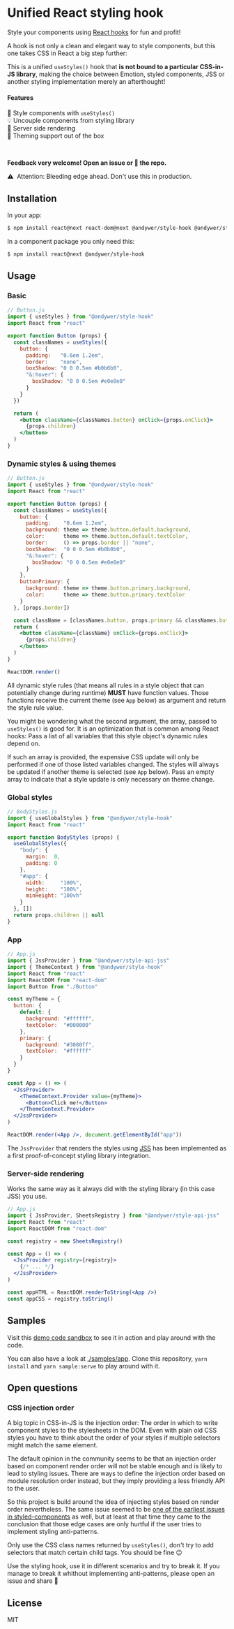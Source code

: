 # Unified React styling hook

Style your components using [React hooks](https://reactjs.org/docs/hooks-intro.html) for fun and profit!

A hook is not only a clean and elegant way to style components, but this one takes CSS in React a big step further:

This is a unified `useStyles()` hook that **is not bound to a particular CSS-in-JS library**, making the choice between Emotion, styled components, JSS or another styling implementation merely an afterthought!

#### Features

💅 Style components with `useStyles()`<br />
💡 Uncouple components from styling library<br />
🌅 Server side rendering<br />
🌈 Theming support out of the box<br />

<br />

**Feedback very welcome! Open an issue or 🌟 the repo.**

⚠️&nbsp;&nbsp;Attention: Bleeding edge ahead. Don't use this in production.


## Installation

In your app:

```sh
$ npm install react@next react-dom@next @andywer/style-hook @andywer/style-api-jss
```

In a component package you only need this:

```sh
$ npm install react@next @andywer/style-hook
```


## Usage

### Basic

```jsx
// Button.js
import { useStyles } from "@andywer/style-hook"
import React from "react"

export function Button (props) {
  const classNames = useStyles({
    button: {
      padding:   "0.6em 1.2em",
      border:    "none",
      boxShadow: "0 0 0.5em #b0b0b0",
      "&:hover": {
        boxShadow: "0 0 0.5em #e0e0e0"
      }
    }
  })

  return (
    <button className={classNames.button} onClick={props.onClick}>
      {props.children}
    </button>
  )
}
```


### Dynamic styles & using themes

```jsx
// Button.js
import { useStyles } from "@andywer/style-hook"
import React from "react"

export function Button (props) {
  const classNames = useStyles({
    button: {
      padding:    "0.6em 1.2em",
      background: theme => theme.button.default.background,
      color:      theme => theme.button.default.textColor,
      border:     () => props.border || "none",
      boxShadow:  "0 0 0.5em #b0b0b0",
      "&:hover": {
        boxShadow: "0 0 0.5em #e0e0e0"
      }
    },
    buttonPrimary: {
      background: theme => theme.button.primary.background,
      color:      theme => theme.button.primary.textColor      
    }
  }, [props.border])

  const className = [classNames.button, props.primary && classNames.buttonPrimary].join(" ")
  return (
    <button className={className} onClick={props.onClick}>
      {props.children}
    </button>
  )
}

ReactDOM.render()
```

All dynamic style rules (that means all rules in a style object that can potentially change during runtime) **MUST** have function values. Those functions receive the current theme (see `App` below) as argument and return the style rule value.

You might be wondering what the second argument, the array, passed to `useStyles()` is good for. It is an optimization that is common among React hooks: Pass a list of all variables that this style object's dynamic rules depend on.

If such an array is provided, the expensive CSS update will only be performed if one of those listed variables changed. The styles will always be updated if another theme is selected (see `App` below). Pass an empty array to indicate that a style update is only necessary on theme change.

### Global styles

```jsx
// BodyStyles.js
import { useGlobalStyles } from "@andywer/style-hook"
import React from "react"

export function BodyStyles (props) {
  useGlobalStyles({
    "body": {
      margin:  0,
      padding: 0
    },
    "#app": {
      width:     "100%",
      height:    "100%",
      minHeight: "100vh"
    }
  }, [])
  return props.children || null
}
```

### App

```jsx
// App.js
import { JssProvider } from "@andywer/style-api-jss"
import { ThemeContext } from "@andywer/style-hook"
import React from "react"
import ReactDOM from "react-dom"
import Button from "./Button"

const myTheme = {
  button: {
    default: {
      background: "#ffffff",
      textColor:  "#000000"
    },
    primary: {
      background: "#3080ff",
      textColor:  "#ffffff"
    }
  }
}

const App = () => (
  <JssProvider>
    <ThemeContext.Provider value={myTheme}>
      <Button>Click me!</Button>
    </ThemeContext.Provider>
  </JssProvider>
)

ReactDOM.render(<App />, document.getElementById("app"))
```

The `JssProvider` that renders the styles using [JSS](https://github.com/cssinjs/react-jss) has been implemented as a first proof-of-concept styling library integration.


### Server-side rendering

Works the same way as it always did with the styling library (in this case JSS) you use.

```jsx
// App.js
import { JssProvider, SheetsRegistry } from "@andywer/style-api-jss"
import React from "react"
import ReactDOM from "react-dom"

const registry = new SheetsRegistry()

const App = () => (
  <JssProvider registry={registry}>
    {/* ... */}
  </JssProvider>
)

const appHTML = ReactDOM.renderToString(<App />)
const appCSS = registry.toString()
```

## Samples

Visit this [demo code sandbox](https://codesandbox.io/s/zx4o632n8l) to see it in action and play around with the code.

You can also have a look at [./samples/app](./samples/app). Clone this repository, `yarn install` and `yarn sample:serve` to play around with it.


## Open questions

### CSS injection order

A big topic in CSS-in-JS is the injection order: The order in which to write component styles to the stylesheets in the DOM. Even with plain old CSS styles you have to think about the order of your styles if multiple selectors might match the same element.

The default opinion in the community seems to be that an injection order based on component render order will not be stable enough and is likely to lead to styling issues. There are ways to define the injection order based on module resolution order instead, but they imply providing a less friendly API to the user.

So this project is build around the idea of injecting styles based on render order nevertheless. The same issue seemed to be [one of the earliest issues in styled-components](https://github.com/styled-components/styled-components/issues/1) as well, but at least at that time they came to the conclusion that those edge cases are only hurtful if the user tries to implement styling anti-patterns.

Only use the CSS class names returned by `useStyles()`, don't try to add selectors that match certain child tags. You should be fine 😉

Use the styling hook, use it in different scenarios and try to break it. If you manage to break it whithout implementing anti-patterns, please open an issue and share 🐛


## License

MIT
